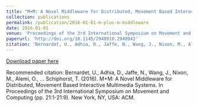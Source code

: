 ```yaml
---
title: "M+M: A Novel Middleware for Distributed, Movement Based Interactive Multimedia Systems"
collection: publications
permalink: /publication/2016-01-01-m-plus-m-middleware
date: 2016-01-01
venue: 'Proceedings of the 3rd International Symposium on Movement and Computing'
paperurl: 'http://doi.org/10.1145/2948910.2948942'
citation: 'Bernardet, U., Adhia, D., Jaffe, N., Wang, J., Nixon, M., Alemi, O., ... Schiphorst, T. (2016). M+M: A Novel Middleware for Distributed, Movement Based Interactive Multimedia Systems. In Proceedings of the 3rd International Symposium on Movement and Computing (pp. 21:1-21:9). New York, NY, USA: ACM.'
---
```


<a href='http://doi.org/10.1145/2948910.2948942'>Download paper here</a>

Recommended citation: Bernardet, U., Adhia, D., Jaffe, N., Wang, J., Nixon, M., Alemi, O., ... Schiphorst, T. (2016). M+M: A Novel Middleware for Distributed, Movement Based Interactive Multimedia Systems. In Proceedings of the 3rd International Symposium on Movement and Computing (pp. 21:1-21:9). New York, NY, USA: ACM. 